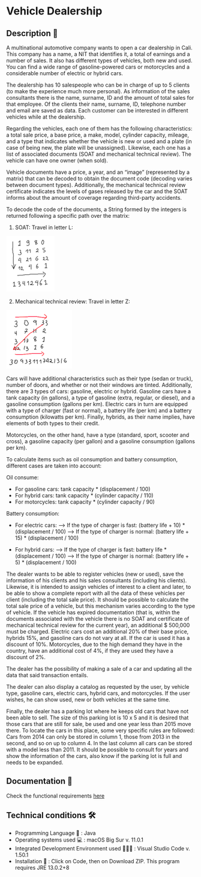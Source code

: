 # Vehicle Dealership

## Description 🚀

A multinational automotive company wants to open a car dealership in Cali. This company has a name, a NIT that identifies it, a total of earnings and a number of sales. It also has different types of vehicles, both new and used. You can find a wide range of gasoline-powered cars or motorcycles and a considerable number of electric or hybrid cars.

The dealership has 10 salespeople who can be in charge of up to 5 clients (to make the experience much more personal). As information of the sales consultants there is the name, surname, ID and the amount of total sales for that employee. Of the clients their name, surname, ID, telephone number and email are saved as data. Each customer can be interested in different vehicles while at the dealership.

Regarding the vehicles, each one of them has the following characteristics: a total sale price, a base price, a make, model, cylinder capacity, mileage, and a type that indicates whether the vehicle is new or used and a plate (in case of being new, the plate will be unassigned). Likewise, each one has a list of associated documents (SOAT and mechanical technical review). The vehicle can have one owner (when sold).

Vehicle documents have a price, a year, and an “image” (represented by a matrix) that can be decoded to obtain the document code (decoding varies between document types). Additionally, the mechanical technical review certificate indicates the levels of gases released by the car and the SOAT informs about the amount of coverage regarding third-party accidents.

To decode the code of the documents, a String formed by the integers is returned following a specific path over the matrix:

1. SOAT: Travel in letter L:

<img src = "resources/TravelInL.png" >

2. Mechanical technical review: Travel in letter Z:

<img src = "resources/TravelInZ.png" >

Cars will have additional characteristics such as their type (sedan or truck), number of doors, and whether or not their windows are tinted. Additionally, there are 3 types of cars: gasoline, electric or hybrid. Gasoline cars have a tank capacity (in gallons), a type of gasoline (extra, regular, or diesel), and a gasoline consumption (gallons per km). Electric cars in turn are equipped with a type of charger (fast or normal), a battery life (per km) and a battery consumption (kilowatts per km). Finally, hybrids, as their name implies, have elements of both types to their credit.

Motorcycles, on the other hand, have a type (standard, sport, scooter and cross), a gasoline capacity (per gallon) and a gasoline consumption (gallons per km).

To calculate items such as oil consumption and battery consumption, different cases are taken into account:

Oil consume:

- For gasoline cars: tank capacity * (displacement / 100)
- For hybrid cars: tank capacity * (cylinder capacity / 110)
- For motorcycles: tank capacity * (cylinder capacity / 90)

Battery consumption:

- For electric cars:
    --> If the type of charger is fast: (battery life + 10) * (displacement / 100)
    --> If the type of charger is normal: (battery life + 15) * (displacement / 100)

- For hybrid cars:
    --> If the type of charger is fast: battery life * (displacement / 100)
    --> If the type of charger is normal: (battery life + 5) * (displacement / 100)

The dealer wants to be able to register vehicles (new or used), save the information of his clients and his sales consultants (including his clients). Likewise, it is intended to assign vehicles of interest to a client and later, to be able to show a complete report with all the data of these vehicles per client (including the total sale price). It should be possible to calculate the total sale price of a vehicle, but this mechanism varies according to the type of vehicle. If the vehicle has expired documentation (that is, within the documents associated with the vehicle there is no SOAT and certificate of mechanical technical review for the current year), an additional $ 500,000 must be charged. Electric cars cost an additional 20% of their base price, hybrids 15%, and gasoline cars do not vary at all. If the car is used it has a discount of 10%. Motorcycles, due to the high demand they have in the country, have an additional cost of 4%, if they are used they have a discount of 2%.

The dealer has the possibility of making a sale of a car and updating all the data that said transaction entails.

The dealer can also display a catalog as requested by the user, by vehicle type, gasoline cars, electric cars, hybrid cars, and motorcycles. If the user wishes, he can show used, new or both vehicles at the same time.

Finally, the dealer has a parking lot where he keeps old cars that have not been able to sell. The size of this parking lot is 10 x 5 and it is desired that those cars that are still for sale, be used and one year less than 2015 move there. To locate the cars in this place, some very specific rules are followed: Cars from 2014 can only be stored in column 1, those from 2013 in the second, and so on up to column 4. In the last column all cars can be stored with a model less than 2011. It should be possible to consult for years and show the information of the cars, also know if the parking lot is full and needs to be expanded.

## Documentation 📃

Check the functional requirements [here](docs/Caicedo.pdf)

## Technical conditions 🛠️

- Programming Language 💱 : Java
- Operating systems used 💻 : macOS Big Sur v. 11.0.1
- Integrated Development Environment used 👨🏻‍💻 : Visual Studio Code v. 1.50.1
- Installation 🔧 : Click on Code, then on Download ZIP. This program requires JRE 13.0.2+8